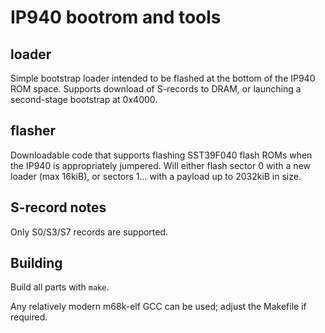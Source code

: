 # IP940 bootrom and tools

## loader

Simple bootstrap loader intended to be flashed at the bottom of
the IP940 ROM space. Supports download of S-records to DRAM, or
launching a second-stage bootstrap at 0x4000.

## flasher

Downloadable code that supports flashing SST39F040 flash ROMs when
the IP940 is appropriately jumpered. Will either flash sector 0 with
a new loader (max 16kiB), or sectors 1... with a payload up to 
2032kiB in size.

## S-record notes

Only S0/S3/S7 records are supported.

## Building

Build all parts with `make`.

Any relatively modern m68k-elf GCC can be used; adjust the Makefile
if required.
